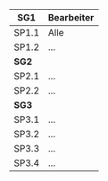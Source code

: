 | SG1 | Bearbeiter |
|--|--|
|  SP1.1| Alle |
|  SP1.2| ... |
| **SG2** |  |
|  SP2.1| ... |
|  SP2.2| ... |
| **SG3** |  |
|  SP3.1| ... |
|  SP3.2| ... |
|  SP3.3| ... |
|  SP3.4| ... |
